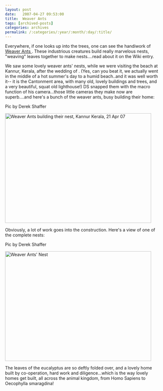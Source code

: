 ```yaml
---
layout: post
date:	2007-04-27 09:53:00
title:  Weaver Ants
tags: [archived-posts]
categories: archives
permalink: /:categories/:year/:month/:day/:title/
---
```

Everywhere, if one looks up into the trees, one can see the handiwork of <a href="http://en.wikipedia.org/wiki/Weaver_ant"> Weaver Ants </a>. These industrious creatures build really marvelous nests, "weaving" leaves together to make nests....read about it on the Wiki entry.

We saw some lovely weaver ants' nests, while we were visiting the beach at Kannur, Kerala, after the wedding of <LJ user="mmk">. (Yes, can you beat it, we actually went in the middle of a hot summer's  day to a humid beach..and it was well worth it--  it is the Cantonment area, with many old, lovely buildings and trees, and a very beautiful, squat old lighthouse!) DS snapped them with the macro function of his camera...those little cameras they make now are superb....and here's a bunch of the weaver ants, busy building their home:



Pic by Derek Shaffer

<a href="http://www.flickr.com/photos/7794196@N04/474178662/" title="Photo Sharing"><img src="http://farm1.static.flickr.com/232/474178662_f91f1b6703_o.jpg" width="480" height="360" alt="Weaver Ants building their nest, Kannur Kerala, 21 Apr 07" /></a>

Obviously, a lot of work goes into the construction. Here's a view of one of the complete nests:


Pic by Derek Shaffer

<a href="http://www.flickr.com/photos/7794196@N04/474191627/" title="Photo Sharing"><img src="http://farm1.static.flickr.com/214/474191627_3eba0ad309_o.jpg" width="480" height="360" alt="Weaver Ants' Nest" /></a>

The leaves of the eucalyptus are so deftly folded over, and a lovely home built by co-operation, hard work and diligence...which is the way lovely homes get built, all across the animal kingdom, from Homo Sapiens to Oecophylla smaragdina!
